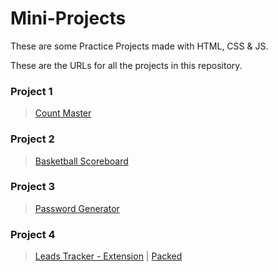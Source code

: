 # Mini-Projects
These are some Practice Projects made with HTML, CSS &amp; JS.

These are the URLs for all the projects in this repository.


### Project 1
> [Count Master](https://the-aliabdullah.github.io/Mini-Projects/1-%20Count%20Master/ "A simple Counter")

### Project 2
> [Basketball Scoreboard](https://the-aliabdullah.github.io/Mini-Projects/2-%20Basketball%20Scoreboard/ "A Scoreboard for a Basketball game")

### Project 3
> [Password Generator](https://the-aliabdullah.github.io/Mini-Projects/3-%20Password%20Generator/ "A Random Password Generator")

### Project 4
> [Leads Tracker - Extension](https://the-aliabdullah.github.io/Mini-Projects/4-%20Leads%20Tracker/ "A Simple Leads Tracker - Browser Extension")
|
> [Packed](https://the-aliabdullah.github.io/Mini-Projects/4-%20Leads%20Tracker/dist/LeadsTracker.crx "A Simple Leads Tracker - Browser Extension (Packed)")